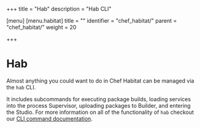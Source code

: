+++
title = "Hab"
description = "Hab CLI"

[menu]
  [menu.habitat]
    title = ""
    identifier = "chef_habitat/"
    parent = "chef_habitat/"
    weight = 20

+++

# <a name="glossary-hab" id="glossary-hab" data-magellan-target="glossary-hab" type="anchor">Hab</a>

Almost anything you could want to do in Chef Habitat can be managed via the `hab` CLI.

It includes subcommands for executing package builds, loading services into the process Supervisor, uploading packages to Builder, and entering the Studio. For more information on all of the functionality of `hab` checkout our [CLI command documentation](/docs/habitat-cli).

